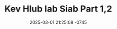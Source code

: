 ---
layout: movie-video-data
date: 2025-03-01 21:25:08 -0745
categories: movie

# Site Attributes
title: "Kev Hlub Iab Siab Part 1,2"
permalink: "/movie/Kev_Hlub_Iab_Siab_Part_1,2"

# Movie Attributes
synopsis: "Kev hlub iab siab yog ib zaj movie zoo saib heev vim yog nyob rau zaj movie no nws muaj kev tu siab mob siab chim siab thiab lwj siab nws yog ib zaj movie ua tau zoo heev rau xyoo no kuv ntseeg hais tias yog koj ntau pom zaj movie no koj yeej yuav tsum los kua muag xwb thiaj tag thiab zaj movie no yeej ua raws nkaus li qee leej neeg lub neej tiag. "
producer: ""
director: "Chen, Kab Yeeb Vaj"
writer: ""
video_link: "https://youtu.be/6MG_9VJC5MU?si=urAYNyBSWJquj_1g"
genre: ""
year: ""
release_type: "DVD"
storage: "Center for Hmong Studies"
thumbnail: "/assets/images/movie_thumbnails/Kev Hlub Iab Siab Part 1,2.jpeg"
publishing_company: "Universal Motion Entertainmnet"

# Sequels + Parts
base_movie: ""
total_parts: 0
sequel: ""

# Movie Cast
cast:
- name: "Chen"
- name: "Naslis Lis"
- name: "Naib Yaj"
- name: "Paj Thoj"
- name: "Viv Thoj"
- name: "Yi Xyooj"
- name: "Cua Yaj (Pog Nplaum)"
- name: "Khais Vaj"
---